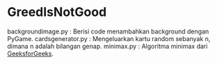 # GreedIsNotGood

backgroundimage.py : Berisi code menambahkan background dengan PyGame.
cardsgenerator.py : Mengeluarkan kartu random sebanyak n, dimana n adalah bilangan genap.
minimax.py : Algoritma minimax dari [GeeksforGeeks](https://www.geeksforgeeks.org/minimax-algorithm-in-game-theory-set-1-introduction/).
